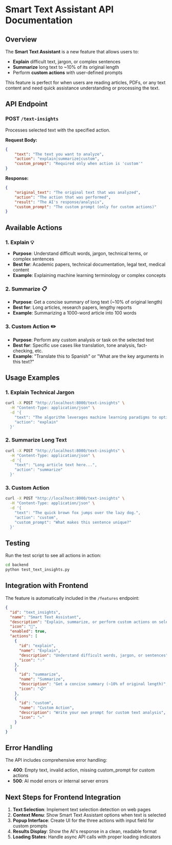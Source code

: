 # Smart Text Assistant API Documentation

## Overview

The **Smart Text Assistant** is a new feature that allows users to:
- **Explain** difficult text, jargon, or complex sentences
- **Summarize** long text to ~10% of its original length
- Perform **custom actions** with user-defined prompts

This feature is perfect for when users are reading articles, PDFs, or any text content and need quick assistance understanding or processing the text.

## API Endpoint

### POST `/text-insights`

Processes selected text with the specified action.

**Request Body:**
```json
{
    "text": "The text you want to analyze",
    "action": "explain|summarize|custom",
    "custom_prompt": "Required only when action is 'custom'"
}
```

**Response:**
```json
{
    "original_text": "The original text that was analyzed",
    "action": "The action that was performed",
    "result": "The AI's response/analysis",
    "custom_prompt": "The custom prompt (only for custom actions)"
}
```

## Available Actions

### 1. Explain 💡
- **Purpose**: Understand difficult words, jargon, technical terms, or complex sentences
- **Best for**: Academic papers, technical documentation, legal text, medical content
- **Example**: Explaining machine learning terminology or complex concepts

### 2. Summarize 📋
- **Purpose**: Get a concise summary of long text (~10% of original length)
- **Best for**: Long articles, research papers, lengthy reports
- **Example**: Summarizing a 1000-word article into 100 words

### 3. Custom Action ✏️
- **Purpose**: Perform any custom analysis or task on the selected text
- **Best for**: Specific use cases like translation, tone analysis, fact-checking, etc.
- **Example**: "Translate this to Spanish" or "What are the key arguments in this text?"

## Usage Examples

### 1. Explain Technical Jargon
```bash
curl -X POST "http://localhost:8000/text-insights" \
  -H "Content-Type: application/json" \
  -d '{
    "text": "The algorithm leverages machine learning paradigms to optimize computational complexity.",
    "action": "explain"
  }'
```

### 2. Summarize Long Text
```bash
curl -X POST "http://localhost:8000/text-insights" \
  -H "Content-Type: application/json" \
  -d '{
    "text": "Long article text here...",
    "action": "summarize"
  }'
```

### 3. Custom Action
```bash
curl -X POST "http://localhost:8000/text-insights" \
  -H "Content-Type: application/json" \
  -d '{
    "text": "The quick brown fox jumps over the lazy dog.",
    "action": "custom",
    "custom_prompt": "What makes this sentence unique?"
  }'
```

## Testing

Run the test script to see all actions in action:

```bash
cd backend
python test_text_insights.py
```

## Integration with Frontend

The feature is automatically included in the `/features` endpoint:

```json
{
  "id": "text_insights",
  "name": "Smart Text Assistant",
  "description": "Explain, summarize, or perform custom actions on selected text",
  "icon": "🧠",
  "enabled": true,
  "actions": [
    {
      "id": "explain",
      "name": "Explain",
      "description": "Understand difficult words, jargon, or sentences",
      "icon": "💡"
    },
    {
      "id": "summarize",
      "name": "Summarize", 
      "description": "Get a concise summary (~10% of original length)",
      "icon": "📋"
    },
    {
      "id": "custom",
      "name": "Custom Action",
      "description": "Write your own prompt for custom text analysis",
      "icon": "✏️"
    }
  ]
}
```

## Error Handling

The API includes comprehensive error handling:
- **400**: Empty text, invalid action, missing custom_prompt for custom actions
- **500**: AI model errors or internal server errors

## Next Steps for Frontend Integration

1. **Text Selection**: Implement text selection detection on web pages
2. **Context Menu**: Show Smart Text Assistant options when text is selected
3. **Popup Interface**: Create UI for the three actions with input field for custom prompts
4. **Results Display**: Show the AI's response in a clean, readable format
5. **Loading States**: Handle async API calls with proper loading indicators 